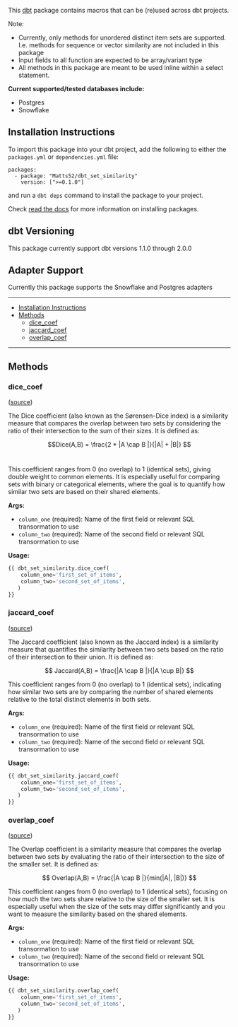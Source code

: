 This [dbt](https://github.com/dbt-labs/dbt) package contains macros that can be (re)used across dbt projects.

Note:
- Currently, only methods for unordered distinct item sets are supported. I.e. methods for sequence or vector similarity are not included in this package
- Input fields to all function are expected to be array/variant type
- All methods in this package are meant to be used inline within a select statement.

**Current supported/tested databases include:**
- Postgres
- Snowflake

## Installation Instructions

To import this package into your dbt project, add the following to either the `packages.yml` or `dependencies.yml` file:

```
packages:
  - package: "Matts52/dbt_set_similarity"
    version: [">=0.1.0"]
```

and run a `dbt deps` command to install the package to your project.

Check [read the docs](https://docs.getdbt.com/docs/package-management) for more information on installing packages.

## dbt Versioning

This package currently support dbt versions 1.1.0 through 2.0.0

## Adapter Support

Currently this package supports the Snowflake and Postgres adapters

----

* [Installation Instructions](#installation-instructions)
* [Methods](#methods)
    * [dice_coef](#dice_coefficient)
    * [jaccard_coef](#jaccard_coefficient)
    * [overlap_coef](#overlap_coefficient)

----

## Methods

### dice_coef
([source](macros/dice_coef.sql))

The Dice coefficient (also known as the Sørensen-Dice index) is a similarity measure that compares the overlap between two sets by considering the ratio of their intersection to the sum of their sizes. It is defined as:

$$Dice(A,B) = \frac{2 * |A \cap B |}{|A| + |B|}
$$
​

This coefficient ranges from 0 (no overlap) to 1 (identical sets), giving double weight to common elements. It is especially useful for comparing sets with binary or categorical elements, where the goal is to quantify how similar two sets are based on their shared elements.

**Args:**

- `column_one` (required): Name of the first field or relevant SQL transormation to use
- `column_two` (required): Name of the second field or relevant SQL transormation to use

**Usage:**

```sql
{{ dbt_set_similarity.dice_coef(
    column_one='first_set_of_items',
    column_two='second_set_of_items',
   )
}}
```

### jaccard_coef
([source](macros/jaccard_coef.sql))

The Jaccard coefficient (also known as the Jaccard index) is a similarity measure that quantifies the similarity between two sets based on the ratio of their intersection to their union. It is defined as:


$$
Jaccard(A,B) = \frac{|A \cap B |}{|A \cup B|}
$$


This coefficient ranges from 0 (no overlap) to 1 (identical sets), indicating how similar two sets are by comparing the number of shared elements relative to the total distinct elements in both sets.

**Args:**

- `column_one` (required): Name of the first field or relevant SQL transormation to use
- `column_two` (required): Name of the second field or relevant SQL transormation to use

**Usage:**

```sql
{{ dbt_set_similarity.jaccard_coef(
    column_one='first_set_of_items',
    column_two='second_set_of_items',
   )
}}
```

### overlap_coef
([source](macros/overlap_coef.sql))

The Overlap coefficient is a similarity measure that compares the overlap between two sets by evaluating the ratio of their intersection to the size of the smaller set. It is defined as:

$$
Overlap(A,B) = \frac{|A \cap B |}{min(|A|, |B|)}
$$

This coefficient ranges from 0 (no overlap) to 1 (identical sets), focusing on how much the two sets share relative to the size of the smaller set. It is especially useful when the size of the sets may differ significantly and you want to measure the similarity based on the shared elements.

**Args:**

- `column_one` (required): Name of the first field or relevant SQL transormation to use
- `column_two` (required): Name of the second field or relevant SQL transormation to use

**Usage:**

```sql
{{ dbt_set_similarity.overlap_coef(
    column_one='first_set_of_items',
    column_two='second_set_of_items',
   )
}}
```
